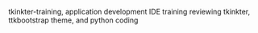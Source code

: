 tkinkter-training, application development IDE training reviewing tkinkter, ttkbootstrap theme, and python coding 
